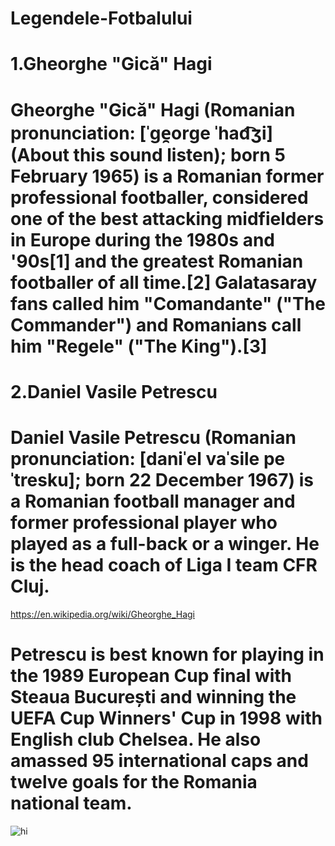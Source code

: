 # Legendele-Fotbalului

# 1.Gheorghe "Gică" Hagi
# Gheorghe "Gică" Hagi (Romanian pronunciation: [ˈɡe̯orɡe ˈhad͡ʒi] (About this sound listen); born 5 February 1965) is a Romanian former professional footballer, considered one of the best attacking midfielders in Europe during the 1980s and '90s[1] and the greatest Romanian footballer of all time.[2] Galatasaray fans called him "Comandante" ("The Commander") and Romanians call him "Regele" ("The King").[3]
# 2.Daniel Vasile Petrescu 
# Daniel Vasile Petrescu (Romanian pronunciation: [daniˈel vaˈsile peˈtresku]; born 22 December 1967) is a Romanian football manager and former professional player who played as a full-back or a winger. He is the head coach of Liga I team CFR Cluj.
 https://en.wikipedia.org/wiki/Gheorghe_Hagi

# Petrescu is best known for playing in the 1989 European Cup final with Steaua București and winning the UEFA Cup Winners' Cup in 1998 with English club Chelsea. He also amassed 95 international caps and twelve goals for the Romania national team.
<img src="images/Legendele-Fotbalului/Hagi.jpg" alt="hi" class="inline"/>
